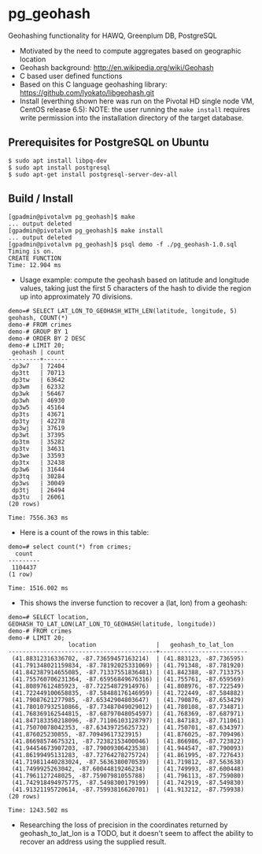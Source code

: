 # pg_geohash
Geohashing functionality for HAWQ, Greenplum DB, PostgreSQL

* Motivated by the need to compute aggregates based on geographic location
* Geohash background: http://en.wikipedia.org/wiki/Geohash
* C based user defined functions
* Based on this C language geohashing library: https://github.com/lyokato/libgeohash.git
* Install (everthing shown here was run on the Pivotal HD single node VM, CentOS release 6.5):
NOTE: the user running the `make install` requires write permission into the installation
directory of the target database.

## Prerequisites for PostgreSQL on Ubuntu
```
$ sudo apt install libpq-dev
$ sudo apt install postgresql
$ sudo apt-get install postgresql-server-dev-all
```

## Build / Install
```
[gpadmin@pivotalvm pg_geohash]$ make
... output deleted
[gpadmin@pivotalvm pg_geohash]$ make install
... output deleted
[gpadmin@pivotalvm pg_geohash]$ psql demo -f ./pg_geohash-1.0.sql
Timing is on.
CREATE FUNCTION
Time: 12.904 ms
```

* Usage example: compute the geohash based on latitude and longitude values, taking just
the first 5 characters of the hash to divide the region up into approximately 70 divisions.

```
demo=# SELECT LAT_LON_TO_GEOHASH_WITH_LEN(latitude, longitude, 5) geohash, COUNT(*)
demo-# FROM crimes
demo-# GROUP BY 1
demo-# ORDER BY 2 DESC
demo-# LIMIT 20;
 geohash | count
---------+-------
 dp3w7   | 72404
 dp3tt   | 70713
 dp3tw   | 63642
 dp3wm   | 62332
 dp3wk   | 56467
 dp3wh   | 46930
 dp3w5   | 45164
 dp3ts   | 43671
 dp3ty   | 42278
 dp3wj   | 37619
 dp3wt   | 37395
 dp3tm   | 35282
 dp3tv   | 34631
 dp3we   | 33593
 dp3tx   | 32438
 dp3w6   | 31644
 dp3tq   | 30284
 dp3ws   | 30049
 dp3tj   | 26494
 dp3tu   | 26061
(20 rows)

Time: 7556.363 ms
```
* Here is a count of the rows in this table:

```
demo=# select count(*) from crimes;
  count
---------
 1104437
(1 row)

Time: 1516.002 ms
```

* This shows the inverse function to recover a (lat, lon) from a geohash:

```
demo=# SELECT location, GEOHASH_TO_LAT_LON(LAT_LON_TO_GEOHASH(latitude, longitude))
demo-# FROM crimes
demo-# LIMIT 20;
                 location                 |   geohash_to_lat_lon
------------------------------------------+-------------------------
 (41.88312316336702, -87.73659457163214)  | (41.883123, -87.736595)
 (41.791348021159834, -87.78192025331069) | (41.791348, -87.781920)
 (41.842387914655085, -87.71337551836481) | (41.842388, -87.713375)
 (41.755760706231364, -87.65956849676316) | (41.755761, -87.659569)
 (41.80897612485923, -87.72254872914976)  | (41.808976, -87.722549)
 (41.722449100658835, -87.58488176146959) | (41.722449, -87.584882)
 (41.79087621277985, -87.65342904803647)  | (41.790876, -87.653429)
 (41.780107932510866, -87.73487049029012) | (41.780108, -87.734871)
 (41.768369162544815, -87.68797048054597) | (41.768369, -87.687971)
 (41.847183350218096, -87.71106103128797) | (41.847183, -87.711061)
 (41.75070078042353, -87.63439725625732)  | (41.750701, -87.634397)
 (41.876025230855, -87.70949617323915)    | (41.876025, -87.709496)
 (41.86698574675321, -87.72382153400046)  | (41.866986, -87.723822)
 (41.94454673907203, -87.79009306423538)  | (41.944547, -87.790093)
 (41.86199495131283, -87.72764278275724)  | (41.861995, -87.727643)
 (41.719811440283024, -87.5636380070539)  | (41.719812, -87.563638)
 (41.7499925263042, -87.60044819246234)   | (41.749993, -87.600448)
 (41.7961127248025, -87.75907981055788)   | (41.796113, -87.759080)
 (41.742918494975775, -87.5498300179199)  | (41.742919, -87.549830)
 (41.91321195720614, -87.75993816620701)  | (41.913212, -87.759938)
(20 rows)

Time: 1243.502 ms
```

* Researching the loss of precision in the coordinates returned by geohash_to_lat_lon is a TODO,
but it doesn't seem to affect the ability to recover an address using the supplied result.


